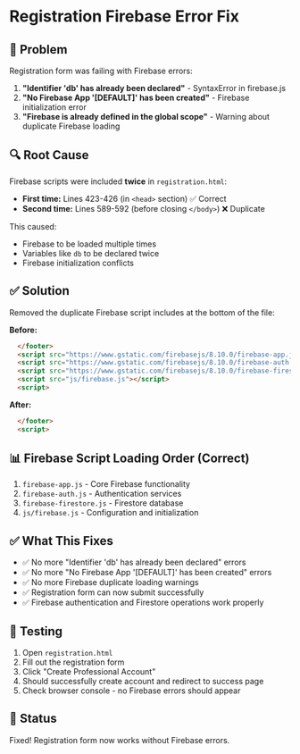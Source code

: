 # Registration Firebase Error Fix

## 🐛 Problem
Registration form was failing with Firebase errors:
1. **"Identifier 'db' has already been declared"** - SyntaxError in firebase.js
2. **"No Firebase App '[DEFAULT]' has been created"** - Firebase initialization error
3. **"Firebase is already defined in the global scope"** - Warning about duplicate Firebase loading

## 🔍 Root Cause
Firebase scripts were included **twice** in `registration.html`:
- **First time:** Lines 423-426 (in `<head>` section) ✅ Correct
- **Second time:** Lines 589-592 (before closing `</body>`) ❌ Duplicate

This caused:
- Firebase to be loaded multiple times
- Variables like `db` to be declared twice
- Firebase initialization conflicts

## ✅ Solution
Removed the duplicate Firebase script includes at the bottom of the file:

**Before:**
```html
  </footer>
  <script src="https://www.gstatic.com/firebasejs/8.10.0/firebase-app.js"></script>
  <script src="https://www.gstatic.com/firebasejs/8.10.0/firebase-auth.js"></script>
  <script src="https://www.gstatic.com/firebasejs/8.10.0/firebase-firestore.js"></script>
  <script src="js/firebase.js"></script>
  <script>
```

**After:**
```html
  </footer>
  <script>
```

## 📊 Firebase Script Loading Order (Correct)
1. `firebase-app.js` - Core Firebase functionality
2. `firebase-auth.js` - Authentication services
3. `firebase-firestore.js` - Firestore database
4. `js/firebase.js` - Configuration and initialization

## ✅ What This Fixes
- ✅ No more "Identifier 'db' has already been declared" errors
- ✅ No more "No Firebase App '[DEFAULT]' has been created" errors
- ✅ No more Firebase duplicate loading warnings
- ✅ Registration form can now submit successfully
- ✅ Firebase authentication and Firestore operations work properly

## 🧪 Testing
1. Open `registration.html`
2. Fill out the registration form
3. Click "Create Professional Account"
4. Should successfully create account and redirect to success page
5. Check browser console - no Firebase errors should appear

## 🚀 Status
Fixed! Registration form now works without Firebase errors.
